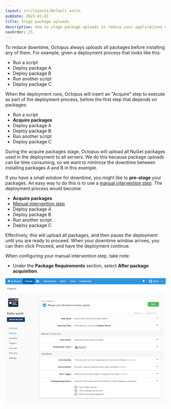 ```yaml
---
layout: src/layouts/Default.astro
pubDate: 2023-01-01
title: Stage package uploads
description: How to stage package uploads to reduce your applications or services downtime.
navOrder: 25
---
```


To reduce downtime, Octopus always uploads all packages before installing any of them. For example, given a deployment process that looks like this:

- Run a script
- Deploy package A
- Deploy package B
- Run another script
- Deploy package C

When the deployment runs, Octopus will insert an "Acquire" step to execute as part of the deployment process, before the first step that depends on packages:

- Run a script
- **Acquire packages**
- Deploy package A
- Deploy package B
- Run another script
- Deploy package C

During the acquire packages stage, Octopus will upload all NuGet packages used in the deployment to all servers. We do this because package uploads can be time consuming, so we want to minimize the downtime between installing packages A and B in this example.

If you have a small window for downtime, you might like to **pre-stage** your packages. An easy way to do this is to use a [manual intervention step](/docs/projects/built-in-step-templates/manual-intervention-and-approvals.md). The deployment process would become:

- **Acquire packages**
- [Manual intervention step](/docs/projects/built-in-step-templates/manual-intervention-and-approvals.md)
- Deploy package A
- Deploy package B
- Run another script
- Deploy package C

Effectively, this will upload all packages, and then pause the deployment until you are ready to proceed. When your downtime window arrives, you can then click Proceed, and have the deployment continue.

When configuring your manual intervention step, take note:

- Under the **Package Requirements** section, select **After package acquisition**.

![](images/package-acquisition.png "width=500")
